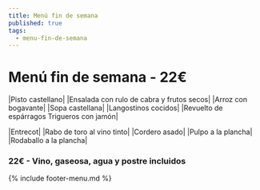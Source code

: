 ```yaml
---
title: Menú fin de semana
published: true
tags:
  - menu-fin-de-semana
---
```


# Menú fin de semana - 22€

|Pisto castellano|
|Ensalada con rulo de cabra y frutos secos|
|Arroz con bogavante|
|Sopa castellana|
|Langostinos cocidos|
|Revuelto de espárragos Trigueros con jamón|

|Entrecot|
|Rabo de toro al vino tinto|
|Cordero asado|
|Pulpo a la plancha|
|Rodaballo a la plancha|

### 22€ - Vino, gaseosa, agua y postre incluidos


{% include footer-menu.md %}
